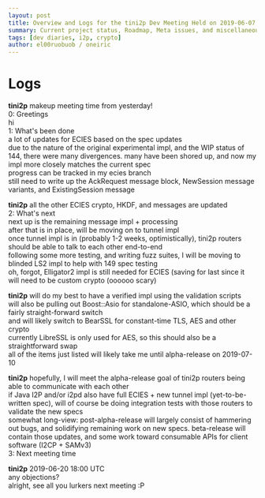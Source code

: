 ```yaml
---
layout: post
title: Overview and Logs for the tini2p Dev Meeting Held on 2019-06-07
summary: Current project status, Roadmap, Meta issues, and miscellaneous
tags: [dev diaries, i2p, crypto]
author: el00ruobuob / oneiric
---
```


# Logs

**tini2p** makeup meeting time from yesterday!  
0: Greetings  
hi  
1: What's been done  
a lot of updates for ECIES based on the spec updates  
due to the nature of the original experimental impl, and the WIP status of 144, there were many divergences. many have been shored up, and now my impl more closely matches the current spec  
progress can be tracked in my ecies branch  
still need to write up the AckRequest message block, NewSession message variants, and ExistingSession message  
  
**tini2p** all the other ECIES crypto, HKDF, and messages are updated  
2: What's next  
next up is the remaining message impl + processing  
after that is in place, will be moving on to tunnel impl  
once tunnel impl is in (probably 1-2 weeks, optimistically), tini2p routers should be able to talk to each other end-to-end  
following some more testing, and writing fuzz suites, I will be moving to blinded LS2 impl to help with 149 spec testing  
oh, forgot, Elligator2 impl is still needed for ECIES (saving for last since it will need to be custom crypto (oooooo scary)  
  
**tini2p** will do my best to have a verified impl using the validation scripts  
will also be pulling out Boost::Asio for standalone-ASIO, which should be a fairly straight-forward switch  
and will likely switch to BearSSL for constant-time TLS, AES and other crypto  
currently LibreSSL is only used for AES, so this should also be a straightforward swap  
all of the items just listed will likely take me until alpha-release on 2019-07-10  
  
**tini2p** hopefully, I will meet the alpha-release goal of tini2p routers being able to communicate with each other  
if Java I2P and/or i2pd also have full ECIES + new tunnel impl (yet-to-be-written spec), will of course be doing integration tests with those routers to validate the new specs  
somewhat long-view: post-alpha-release will largely consist of hammering out bugs, and solidifying remaining work on new specs. beta-release will contain those updates, and some work toward consumable APIs for client software (I2CP + SAMv3)  
3: Next meeting time  
  
**tini2p** 2019-06-20 18:00 UTC  
any objections?  
alright, see all you lurkers next meeting :P    
